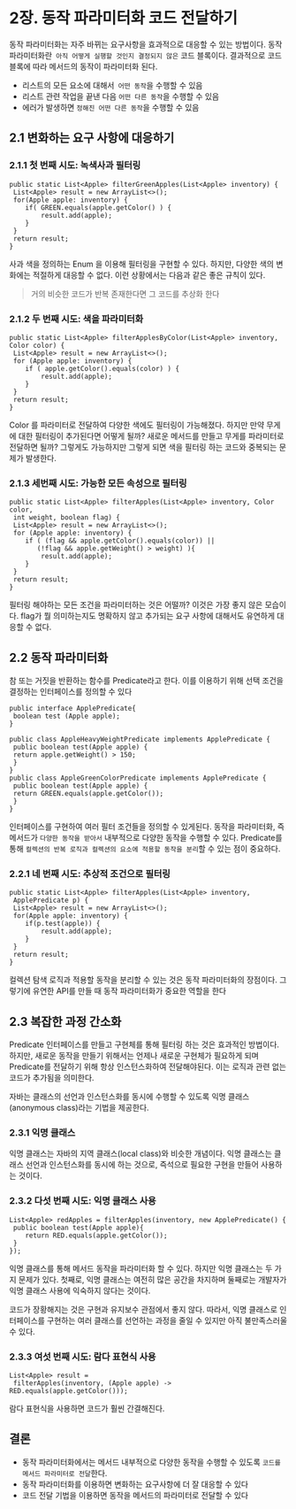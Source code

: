 # 2장. 동작 파라미터화 코드 전달하기

동작 파라미터화는 자주 바뀌는 요구사항을 효과적으로 대응할 수 있는 방법이다.
동작 파라미터화란` 아직 어떻게 실행할 것인지 결정되지 않은` 코드 블록이다. 결과적으로 코드 블록에
따라 메서드의 동작이 파라미터화 된다.

- 리스트의 모든 요소에 대해서` 어떤 동작`을 수행할 수 있음
- 리스트 관련 작업을 끝낸 다음 `어떤 다른 동작`을 수행할 수 있음
- 에러가 발생하면 `정해진 어떤 다른 동작`을 수행할 수 있음

## 2.1 변화하는 요구 사항에 대응하기

### 2.1.1 첫 번째 시도: 녹색사과 필터링

```
public static List<Apple> filterGreenApples(List<Apple> inventory) {
 List<Apple> result = new ArrayList<>();
 for(Apple apple: inventory) {
    if( GREEN.equals(apple.getColor() ) {
        result.add(apple);
    }
 }
 return result;
}
```
사과 색을 정의하는 Enum 을 이용해 필터링을 구현할 수 있다. 하지만, 다양한 색의 변화에는 적절하게 대응할 수 없다.
이런 상황에서는 다음과 같은 좋은 규칙이 있다.

> 거의 비슷한 코드가 반복 존재한다면 그 코드를 추상화 한다

### 2.1.2 두 번째 시도: 색을 파라미터화

``` 
public static List<Apple> filterApplesByColor(List<Apple> inventory,
Color color) {
 List<Apple> result = new ArrayList<>();
 for (Apple apple: inventory) {
    if ( apple.getColor().equals(color) ) {
        result.add(apple);
    }
 }
 return result;
}
```

Color 를 파라미터로 전달하여 다양한 색에도 필터링이 가능해졌다.
하지만 만약 무게에 대한 필터링이 추가된다면 어떻게 될까? 새로운 메서드를 만들고 무게를 파라미터로 전달하면 될까?
그렇게도 가능하지만 그렇게 되면 색을 필터링 하는 코드와 중복되는 문제가 발생한다.

### 2.1.3 세번째 시도: 가능한 모든 속성으로 필터링

```
public static List<Apple> filterApples(List<Apple> inventory, Color color,
 int weight, boolean flag) {
 List<Apple> result = new ArrayList<>();
 for (Apple apple: inventory) {
    if ( (flag && apple.getColor().equals(color)) ||
       (!flag && apple.getWeight() > weight) ){
        result.add(apple);
    }
 }
 return result;
}
```

필터링 해야하는 모든 조건을 파라미터하는 것은 어떨까?
이것은 가장 좋지 않은 모습이다. flag가 뭘 의미하는지도 명확하지 않고 추가되는 요구 사항에 대해서도 유연하게 대응할 수 없다.

## 2.2 동작 파라미터화

참 또는 거짓을 반환하는 함수를 Predicate라고 한다. 이를 이용하기 위해 선택 조건을 결정하는
인터페이스를 정의할 수 있다

```
public interface ApplePredicate{
 boolean test (Apple apple);
}

public class AppleHeavyWeightPredicate implements ApplePredicate {
 public boolean test(Apple apple) {
 return apple.getWeight() > 150;
 }
}
public class AppleGreenColorPredicate implements ApplePredicate {
 public boolean test(Apple apple) {
 return GREEN.equals(apple.getColor());
 }
}
```

인터페이스를 구현하여 여러 필터 조건들을 정의할 수 있게된다.
동작을 파라미터화, 즉 메서드가 `다양한 동작을 받아서` 내부적으로 다양한 동작을 수행할 수 있다.
Predicate를 통해 `컬렉션의 반복 로직과 컬렉션의 요소에 적용할 동작을 분리`할 수 있는 점이 중요하다.

### 2.2.1 네 번째 시도: 추상적 조건으로 필터링

```
public static List<Apple> filterApples(List<Apple> inventory,
 ApplePredicate p) {
 List<Apple> result = new ArrayList<>();
 for(Apple apple: inventory) {
    if(p.test(apple)) {
        result.add(apple);
    }
 }
 return result;
}
```

컬렉션 탐색 로직과 적용할 동작을 분리할 수 있는 것은 동작 파라미터화의 장점이다.
그렇기에 유연한 API를 만들 때 동작 파라미터화가 중요한 역할을 한다

## 2.3 복잡한 과정 간소화

Predicate 인터페이스를 만들고 구현체를 통해 필터링 하는 것은 효과적인 방법이다.
하지만, 새로운 동작을 만들기 위해서는 언제나 새로운 구현체가 필요하게 되며 Predicate를 전달하기 위해 항상 인스턴스화하여 전달해야된다.
이는 로직과 관련 없는 코드가 추가됨을 의미한다.

자바는 클래스의 선언과 인스턴스화를 동시에 수행할 수 있도록 익명 클래스(anonymous class)라는 기법을 제공한다.

### 2.3.1 익명 클래스

익명 클래스는 자바의 지역 클래스(local class)와 비슷한 개념이다.
익명 클래스는 클래스 선언과 인스턴스화를 동시에 하는 것으로, 즉석으로 필요한 구현을 만들어 사용하는 것이다.

### 2.3.2 다섯 번째 시도: 익명 클래스 사용

```
List<Apple> redApples = filterApples(inventory, new ApplePredicate() {
 public boolean test(Apple apple){
    return RED.equals(apple.getColor());
 }
});
```

익명 클래스를 통해 메서드 동작을 파라미터화 할 수 있다. 하지만 익명 클래스는 두 가지 문제가 있다.
첫째로, 익명 클래스는 여전히 많은 공간을 차지하며 둘째로는 개발자가 익명 클래스 사용에 익숙하지 않다는 것이다.

코드가 장황해지는 것은 구현과 유지보수 관점에서 좋지 않다. 따라서, 익명 클래스로 인터페이스를 구현하는
여러 클래스를 선언하는 과정을 줄일 수 있지만 아직 불만족스러울 수 있다.

### 2.3.3 여섯 번째 시도: 람다 표현식 사용

```
List<Apple> result =
 filterApples(inventory, (Apple apple) -> RED.equals(apple.getColor()));
```

람다 표현식을 사용하면 코드가 훨씬 간결해진다.

## 결론

- 동작 파라미터화에서는 메서드 내부적으로 다양한 동작을 수행할 수 있도록 `코드를 메서드 파라미터로 전달`한다.
- 동작 파라미터화를 이용하면 변화하는 요구사항에 더 잘 대응할 수 있다
- 코드 전달 기법을 이용하면 동작을 메서드의 파라미터로 전달할 수 있다

